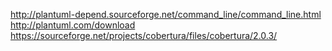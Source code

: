 http://plantuml-depend.sourceforge.net/command_line/command_line.html
http://plantuml.com/download
https://sourceforge.net/projects/cobertura/files/cobertura/2.0.3/


